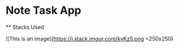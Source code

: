 # Note Task App

** Stacks Used

![This is an image](https://i.stack.imgur.com/kyKz5.png =250x250)

